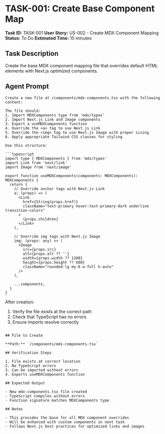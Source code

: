 # TASK-001: Create Base Component Map

**Task ID:** TASK-001
**User Story:** US-002 - Create MDX Component Mapping
**Status:** To Do
**Estimated Time:** 15 minutes

## Task Description

Create the base MDX component mapping file that overrides default HTML elements with Next.js optimized components.

## Agent Prompt

```
Create a new file at /components/mdx-components.tsx with the following content:

The file should:
1. Import MDXComponents type from 'mdx/types'
2. Import Next.js Link and Image components
3. Export a useMDXComponents function
4. Override the <a> tag to use Next.js Link
5. Override the <img> tag to use Next.js Image with proper sizing
6. Apply appropriate Tailwind CSS classes for styling

Use this structure:

```typescript
import type { MDXComponents } from 'mdx/types'
import Link from 'next/link'
import Image from 'next/image'

export function useMDXComponents(components: MDXComponents): MDXComponents {
  return {
    // Override anchor tags with Next.js Link
    a: (props) => (
      <Link
        href={String(props.href)}
        className="text-primary hover:text-primary-dark underline transition-colors"
      >
        {props.children}
      </Link>
    ),

    // Override img tags with Next.js Image
    img: (props: any) => (
      <Image
        src={props.src}
        alt={props.alt ?? ''}
        width={props.width ?? 1200}
        height={props.height ?? 600}
        className="rounded-lg my-6 w-full h-auto"
      />
    ),

    ...components,
  }
}
```

After creation:
1. Verify the file exists at the correct path
2. Check that TypeScript has no errors
3. Ensure imports resolve correctly
```

## File to Create

**Path:** `/components/mdx-components.tsx`

## Verification Steps

1. File exists at correct location
2. No TypeScript errors
3. Can be imported without errors
4. Exports useMDXComponents function

## Expected Output

- New mdx-components.tsx file created
- TypeScript compiles without errors
- Function signature matches MDXComponents type

## Notes

- This provides the base for all MDX component overrides
- Will be enhanced with custom components in next task
- Follows Next.js best practices for optimized links and images

